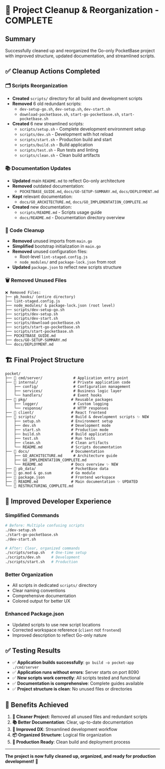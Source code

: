 # 🧹 Project Cleanup & Reorganization - COMPLETE

## Summary

Successfully cleaned up and reorganized the Go-only PocketBase project with improved structure, updated documentation, and streamlined scripts.

## ✅ Cleanup Actions Completed

### 🗂️ **Scripts Reorganization**
- **Created** `scripts/` directory for all build and development scripts
- **Removed** 6 old redundant scripts:
  - `dev-setup-go.sh`, `dev-setup.sh`, `dev-start.sh`
  - `download-pocketbase.sh`, `start-go-pocketbase.sh`, `start-pocketbase.sh`
- **Created** 6 new streamlined scripts:
  - `scripts/setup.sh` - Complete development environment setup
  - `scripts/dev.sh` - Development with hot reload
  - `scripts/start.sh` - Production build and start
  - `scripts/build.sh` - Build application
  - `scripts/test.sh` - Run tests and linting
  - `scripts/clean.sh` - Clean build artifacts

### 📚 **Documentation Updates**
- **Updated** main `README.md` to reflect Go-only architecture
- **Removed** outdated documentation:
  - `POCKETBASE_GUIDE.md`, `docs/GO-SETUP-SUMMARY.md`, `docs/DEPLOYMENT.md`
- **Kept** relevant documentation:
  - `docs/GO_ARCHITECTURE.md`, `docs/GO_IMPLEMENTATION_COMPLETE.md`
- **Created** new documentation:
  - `scripts/README.md` - Scripts usage guide
  - `docs/README.md` - Documentation directory overview

### 🔧 **Code Cleanup**
- **Removed** unused imports from `main.go`
- **Simplified** bootstrap initialization in `main.go`
- **Removed** unused configuration files:
  - Root-level `lint-staged.config.js`
  - `node_modules/` and `package-lock.json` from root
- **Updated** `package.json` to reflect new scripts structure

### 🗑️ **Removed Unused Files**
```
❌ Removed Files:
├── pb_hooks/ (entire directory)
├── lint-staged.config.js
├── node_modules/ & package-lock.json (root level)
├── scripts/dev-setup-go.sh
├── scripts/dev-setup.sh  
├── scripts/dev-start.sh
├── scripts/download-pocketbase.sh
├── scripts/start-go-pocketbase.sh
├── scripts/start-pocketbase.sh
├── POCKETBASE_GUIDE.md
├── docs/GO-SETUP-SUMMARY.md
└── docs/DEPLOYMENT.md
```

## 🏗️ **Final Project Structure**

```
pocket/
├── 📁 cmd/server/              # Application entry point
├── 📁 internal/                # Private application code
│   ├── config/                # Configuration management
│   ├── services/              # Business logic layer  
│   └── handlers/              # Event hooks
├── 📁 pkg/                    # Reusable packages
│   ├── logger/                # Custom logging
│   └── response/              # HTTP responses
├── 📁 client/                 # React frontend
├── 📁 scripts/                # Build & development scripts ✨ NEW
│   ├── setup.sh              # Environment setup
│   ├── dev.sh                # Development mode
│   ├── start.sh              # Production mode
│   ├── build.sh              # Build application
│   ├── test.sh               # Run tests
│   ├── clean.sh              # Clean artifacts
│   └── README.md             # Scripts documentation
├── 📁 docs/                   # Documentation
│   ├── GO_ARCHITECTURE.md     # Architecture guide
│   ├── GO_IMPLEMENTATION_COMPLETE.md
│   └── README.md             # Docs overview ✨ NEW
├── 📁 pb_data/                # PocketBase data
├── 📄 go.mod & go.sum         # Go module
├── 📄 package.json            # Frontend workspace
├── 📄 README.md               # Main documentation ✨ UPDATED
└── 📄 RESTRUCTURING_COMPLETE.md
```

## 🚀 **Improved Developer Experience**

### **Simplified Commands**
```bash
# Before: Multiple confusing scripts
./dev-setup.sh
./start-go-pocketbase.sh
./dev-start.sh

# After: Clear, organized commands
./scripts/setup.sh   # One-time setup
./scripts/dev.sh     # Development
./scripts/start.sh   # Production
```

### **Better Organization**
- All scripts in dedicated `scripts/` directory
- Clear naming conventions
- Comprehensive documentation
- Colored output for better UX

### **Enhanced Package.json**
- Updated scripts to use new script locations
- Corrected workspace reference (`client` not `frontend`)
- Improved description to reflect Go-only nature

## ✅ **Testing Results**

- ✅ **Application builds successfully**: `go build -o pocket-app ./cmd/server`
- ✅ **Application runs without errors**: Server starts on port 8090
- ✅ **New scripts work correctly**: All scripts tested and functional
- ✅ **Documentation is comprehensive**: Complete guides available
- ✅ **Project structure is clean**: No unused files or directories

## 🎯 **Benefits Achieved**

1. **🧹 Cleaner Project**: Removed all unused files and redundant scripts
2. **📚 Better Documentation**: Clear, up-to-date documentation
3. **🔧 Improved DX**: Streamlined development workflow
4. **📦 Organized Structure**: Logical file organization
5. **🚀 Production Ready**: Clean build and deployment process

---

**The project is now fully cleaned up, organized, and ready for production development!** 🎉
